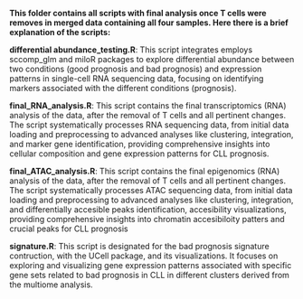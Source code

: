 **This folder contains all scripts with final analysis once T cells were removes in merged data containing all four samples. 
Here there is a brief explanation of the scripts:**

**differential abundance_testing.R**: This script integrates employs sccomp_glm and miloR packages to explore differential abundance between two conditions (good prognosis and bad prognosis) and expression patterns in single-cell RNA sequencing data, focusing on identifying markers associated with the different conditions (prognosis).

**final_RNA_analysis.R**: This script contains the final transcriptomics (RNA) analysis of the data, after the removal of T cells and all pertinent changes. The script systematically processes RNA sequencing data, from initial data loading and preprocessing to advanced analyses like clustering, integration, and marker gene identification, providing comprehensive insights into cellular composition and gene expression patterns for CLL prognosis.

**final_ATAC_analysis.R**: This script contains the final epigenomics (RNA) analysis of the data, after the removal of T cells and all pertinent changes. The script systematically processes ATAC sequencing data, from initial data loading and preprocessing to advanced analyses like clustering, integration, and differentially accesible peaks identification, accesibility visualizations, providing comprehensive insights into chromatin accesibiloity patters and crucial peaks for CLL prognosis

**signature.R**: This script is designated for the bad prognosis signature contruction, with the UCell package, and its visualizations. It focuses on exploring and visualizing gene expression patterns associated with specific gene sets related to bad prognosis in CLL in different clusters derived from the multiome analysis.
